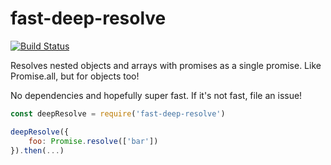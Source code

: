 # fast-deep-resolve

[![Build Status](https://travis-ci.org/fabiosantoscode/fast-deep-resolve.svg?branch=master)](https://travis-ci.org/fabiosantoscode/fast-deep-resolve)

Resolves nested objects and arrays with promises as a single promise. Like Promise.all, but for objects too!

No dependencies and hopefully super fast. If it's not fast, file an issue!

```javascript
const deepResolve = require('fast-deep-resolve')

deepResolve({
    foo: Promise.resolve(['bar'])
}).then(...)
```


